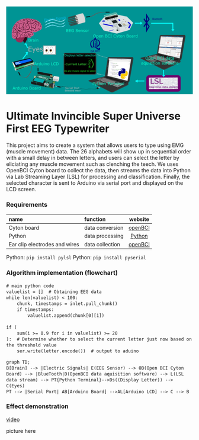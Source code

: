 ![flowchart](https://github.com/QABCI/EMG-Speller-/blob/main/EMG%20Speller%20Diagram.jpg?raw=true "flowChart")
# Ultimate Invincible Super Universe First EEG Typewriter

This project aims to create a system that allows users to type using EMG (muscle movement) data. The 26 alphabets will show up in sequential order with a small delay in between letters, and users can select the letter by eliciating any muscle movement such as clenching the teech. We uses OpenBCI Cyton board to collect the data, then streams the data into Python via Lab Streaming Layer (LSL) for processing and classification. Finally, the selected character is sent to Arduino via serial port and displayed on the LCD screen.  

### Requirements

| name        | function |  website  |
| :--------  | :-----  | :----:  |
| Cyton board | data conversion|[openBCI](https://docs.openbci.com/GettingStarted/Boards/CytonGS/)|
| Python | data processing|[Python](https://www.python.org/downloads/)|
| Ear clip electrodes and wires | data collection|[openBCI](https://docs.openbci.com/GettingStarted/Boards/CytonGS/)|

Python: `pip install pylsl`
Python: `pip install pyserial`

### Algorithm implementation (flowchart)

````
# main python code
valuelist = []  # Obtaining EEG data
while len(valuelist) < 100:
    chunk, timestamps = inlet.pull_chunk()
    if timestamps:
        valuelist.append(chunk[0][1])

if (
    sum(i >= 0.9 for i in valuelist) >= 20
):  # Determine whether to select the current letter just now based on the threshold value
    ser.write(letter.encode())  # output to aduino
````

```mermaid
graph TD;
B[Brain] --> |Electric Signals| E(EEG Sensor) --> OB(Open BCI Cyton Board) --> |BlueTooth|D(OpenBCI data aquisition software) --> L(LSL data stream) --> PT{Python Terminal}-->Ds((Display Letter)) --> C(Eyes)
PT --> |Serial Port| AB[Arduino Board] -->AL[Arduino LCD] --> C --> B
```


### Effect demonstration

[video](https://b23.tv/h7tQ6Z3)

picture here

